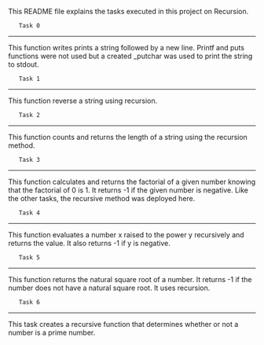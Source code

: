 This README file explains the tasks executed in this project on Recursion.

       Task 0
------------------
This function writes prints a string followed by a new line.
Printf and puts functions were not used but a created _putchar was used to print the string to stdout.

       Task 1
------------------
This function reverse a string using recursion.

       Task 2
------------------
This function counts and returns the length of a string using the recursion method.

       Task 3
------------------
This function calculates and returns the factorial of a given number knowing that the factorial of 0 is 1. It returns -1 if the given number is negative. Like the other tasks, the recursive method was deployed here.

       Task 4
------------------
This function evaluates a number x raised to the power y recursively and returns the value. It also returns -1 if y is negative.

       Task 5
------------------
This function returns the natural square root of a number. It returns -1 if the number does not have a natural square root. It uses recursion.

       Task 6
------------------
This task creates a recursive function that determines whether or not a number is a prime number.
